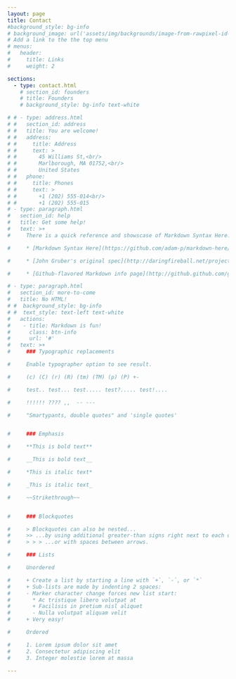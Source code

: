 ```yaml
---
layout: page
title: Contact
#background_style: bg-info
# background_image: url('assets/img/backgrounds/image-from-rawpixel-id-1199650-jpeg.jpg')
# Add a link to the the top menu
# menus:
#   header:
#     title: Links
#     weight: 2

sections:
  - type: contact.html
    # section_id: founders
    # title: Founders
    # background_style: bg-info text-white

# # - type: address.html
# #   section_id: address
# #   title: You are welcome!
# #   address:
# #     title: Address
# #     text: >
# #       45 Williams St,<br/>
# #       Marlborough, MA 01752,<br/>
# #       United States
# #   phone:
# #     title: Phones
# #     text: >
# #       +1 (202) 555-014<br/>
# #       +1 (202) 555-015
# - type: paragraph.html
#   section_id: help
#   title: Get some help!
#   text: >+
#     There is a quick reference and showscase of Markdown Syntax Here:

#     * [Markdown Syntax Here](https://github.com/adam-p/markdown-here/wiki/Markdown-Cheatsheet).

#     * [John Gruber's original spec](http://daringfireball.net/projects/markdown/).

#     * [Github-flavored Markdown info page](http://github.github.com/github-flavored-markdown/).

# - type: paragraph.html
#   section_id: more-to-come
#   title: No HTML!
# #  background_style: bg-info
# #  text_style: text-left text-white
#   actions:
#    - title: Markdown is fun!
#      class: btn-info
#      url: '#'
#   text: >+
#     ### Typographic replacements

#     Enable typographer option to see result.

#     (c) (C) (r) (R) (tm) (TM) (p) (P) +-

#     test.. test... test..... test?..... test!....

#     !!!!!! ???? ,,  -- ---

#     "Smartypants, double quotes" and 'single quotes'


#     ### Emphasis

#     **This is bold text**

#     __This is bold text__

#     *This is italic text*

#     _This is italic text_

#     ~~Strikethrough~~


#     ### Blockquotes

#     > Blockquotes can also be nested...
#     >> ...by using additional greater-than signs right next to each other...
#     > > > ...or with spaces between arrows.

#     ### Lists

#     Unordered

#     + Create a list by starting a line with `+`, `-`, or `*`
#     + Sub-lists are made by indenting 2 spaces:
#     - Marker character change forces new list start:
#       * Ac tristique libero volutpat at
#       + Facilisis in pretium nisl aliquet
#       - Nulla volutpat aliquam velit
#     + Very easy!

#     Ordered

#     1. Lorem ipsum dolor sit amet
#     2. Consectetur adipiscing elit
#     3. Integer molestie lorem at massa

---
```

<!-- # Here goes some raw markdown content. -->
